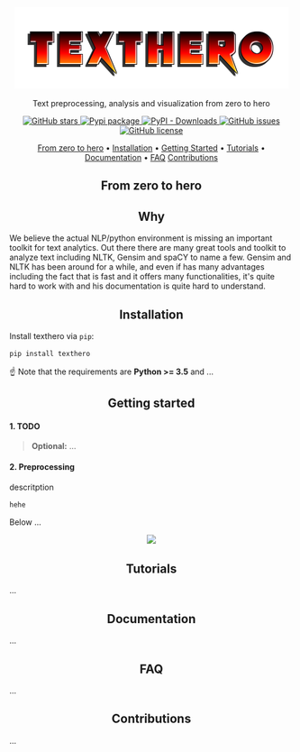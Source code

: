 <p align="center">
    <img src=".github/logo_v1.0.png">
</p>

<p align="center">Text preprocessing, analysis and visualization from zero to hero</p>

<p align="center">
   <a href="https://github.com/jbesomi/texthero/stargazers">
    <img src="https://img.shields.io/github/stars/jbesomi/texthero.svg?colorA=orange&colorB=orange&logo=github"
         alt="GitHub stars">
   </a>
   <a href="https://pypi.org/search/?q=texthero">
      <img src="https://img.shields.io/pypi/v/bert-serving-server.svg?colorB=brightgreen"
           alt="Pypi package">
   </a>
   <a href="https://pypi.org/search/?q=bert-serving">
      <img alt="PyPI - Downloads" src="https://img.shields.io/pypi/dm/bert-serving-server">
   </a>
   <a href="https://github.com/jbesomi/texthero/issues">
        <img src="https://img.shields.io/github/issues/jbesomi/texthero.svg"
             alt="GitHub issues">
   </a>
   <a href="https://github.com/jbesomi/texthero/blob/master/LICENSE">
        <img src="https://img.shields.io/github/license/jbesomi/texthero.svg"
             alt="GitHub license">
   </a>   
</p>



<p align="center">
  <a href="#zero-to-hero">From zero to hero</a> •
  <a href="#installation">Installation</a> •
  <a href="#getting-started">Getting Started</a> •
  <a href="#book-tutorial">Tutorials</a> •
  <a href="#documentation">Documentation</a> •
  <a href="#faq">FAQ</a>
  <a href="#contributions">Contributions</a>
</p>


<h2 align="center">From zero to hero</h2>

<h2 align="center">Why</h2>

We believe the actual NLP/python environment is missing an important toolkit for text analytics. Out there there are many great tools and toolkit to analyze text including NLTK, Gensim and spaCY to name a few. Gensim and NLTK has been around for a while, and even if has many advantages including the fact that is fast and it offers many functionalities, it's quite hard to work with and his documentation is quite hard to understand.

<h2 align="center">Installation</h2>

Install texthero via `pip`:
```bash
pip install texthero
```
:point_up:  Note that the requirements are **Python >= 3.5** and ...

<h2 align="center">Getting started</h2>

#### 1. TODO

> **Optional:** ...

#### 2. Preprocessing
descritption
```bash
hehe
```
Below ...
<p align="center"><img src=".github/server-demo.gif?raw=true"/></p>

<h2 align="center">Tutorials</h2>
...

<h2 align="center">Documentation</h2>
...

<h2 align="center">FAQ</h2>
...

<h2 align="center">Contributions</h2>
...
